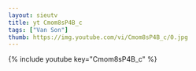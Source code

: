 ```yaml
--- 
layout: sieutv
title: yt Cmom8sP4B_c
tags: ["Van Son"]
thumb: https://img.youtube.com/vi/Cmom8sP4B_c/0.jpg
---
```

{% include youtube key="Cmom8sP4B_c" %} 
